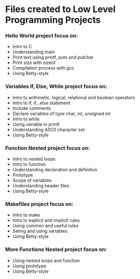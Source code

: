 # Files created to Low Level Programming Projects

### Hello World project focus on:
- Intro to C 
- Understanding main
- Print text using printf, puts and putchar
- Print size with sizeof
- Compilation process with gcc
- Using Betty-style

### Variables If, Else, While project focus on:
- Intro to arithmetic, logical, relational and boolean operators
- Intro to if, if...else statement
- Include comments
- Declare variables of type char, int, unsigned int
- Intro to while
- Using variable in printf
- Understanding ASCII character set
- Using Betty-style

### Function Nested project focus on:
- Intro to nested loops
- Intro to function
- Understanding declaration and definition
- Prototype
- Scope of variables
- Understanding header files
- Using Betty-style

### Makefiles project focus on:
- Intro to make
- Intro to explicit and implicit rules
- Using common and useful rules
- Seting and using variables
- Using Betty-style

### More Functions Nested project focus on:
- Using nested loops and function
- Using prototype
- Using Betty-style
